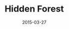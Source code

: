 ---
title: Hidden Forest
date: 2015-03-27
extra: 
    cover: /covers/retrylife/hidden_forest.jpg
    artists:
        - Evan Pratten
    urls:
        spotify: https://open.spotify.com/album/2qrNBI4HkvUhOPj9Z4Hw2N
        apple_music: https://music.apple.com/us/album/hidden-forest-ep/1626650229
---